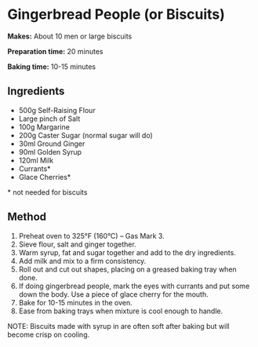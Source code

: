 # Gingerbread People (or Biscuits)

**Makes:** About 10 men or large biscuits

**Preparation time:** 20 minutes

**Baking time:** 10-15 minutes

## Ingredients

- 500g Self-Raising Flour
- Large pinch of Salt
- 100g Margarine
- 200g Caster Sugar (normal sugar will do)
- 30ml Ground Ginger
- 90ml Golden Syrup
- 120ml Milk
- Currants*
- Glace Cherries*

\* not needed for biscuits

## Method

1. Preheat oven to 325°F (160°C) – Gas Mark 3.
2. Sieve flour, salt and ginger together.
3. Warm syrup, fat and sugar together and add to the dry ingredients.
4. Add milk and mix to a firm consistency.
5. Roll out and cut out shapes, placing on a greased baking tray when done.
6. If doing gingerbread people, mark the eyes with currants and put some down the body.  Use a piece of glace cherry for the mouth.
7. Bake for 10-15 minutes in the oven.
8. Ease from baking trays when mixture is cool enough to handle.

NOTE: Biscuits made with syrup in are often soft after baking but will become crisp on cooling.